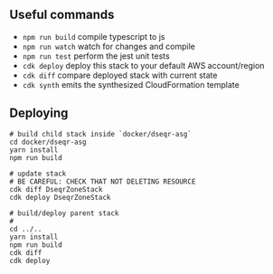 ## Useful commands

 * `npm run build`   compile typescript to js
 * `npm run watch`   watch for changes and compile
 * `npm run test`    perform the jest unit tests
 * `cdk deploy`      deploy this stack to your default AWS account/region
 * `cdk diff`        compare deployed stack with current state
 * `cdk synth`       emits the synthesized CloudFormation template


## Deploying

```
# build child stack inside `docker/dseqr-asg`
cd docker/dseqr-asg
yarn install
npm run build

# update stack
# BE CAREFUL: CHECK THAT NOT DELETING RESOURCE
cdk diff DseqrZoneStack
cdk deploy DseqrZoneStack
```

```
# build/deploy parent stack
#
cd ../..
yarn install
npm run build
cdk diff
cdk deploy
```
